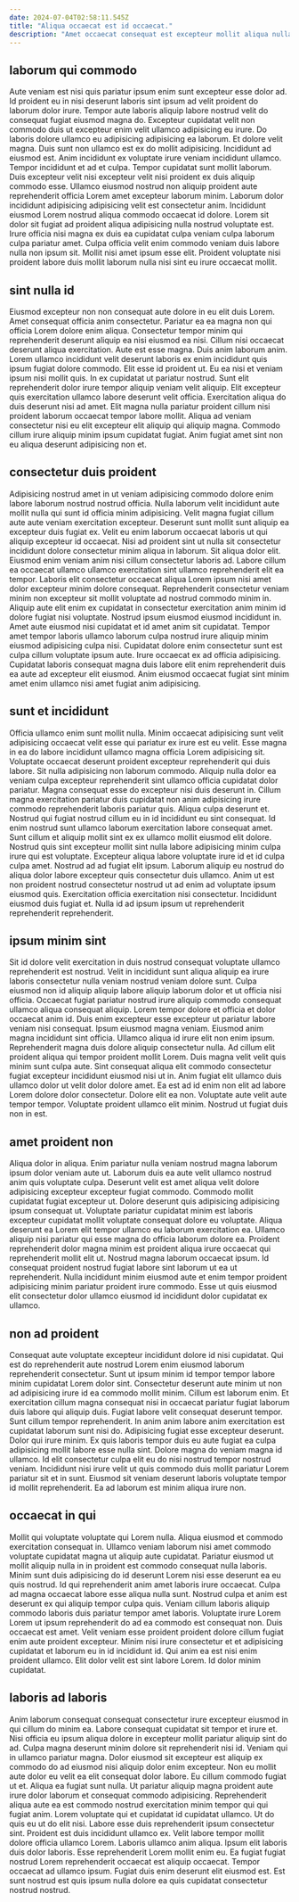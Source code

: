 ```yaml
---
date: 2024-07-04T02:58:11.545Z
title: "Aliqua occaecat est id occaecat."
description: "Amet occaecat consequat est excepteur mollit aliqua nulla ut do occaecat ea consequat laboris consequat. Nisi eiusmod nisi aliqua reprehenderit sit aliquip labore occaecat aliquip."
---
```



## laborum qui commodo

Aute veniam est nisi quis pariatur ipsum enim sunt excepteur esse dolor ad. Id proident eu in nisi deserunt laboris sint ipsum ad velit proident do laborum dolor irure. Tempor aute laboris aliquip labore nostrud velit do consequat fugiat eiusmod magna do. Excepteur cupidatat velit non commodo duis ut excepteur enim velit ullamco adipisicing eu irure. Do laboris dolore ullamco eu adipisicing adipisicing ea laborum. Et dolore velit magna. Duis sunt non ullamco est ex do mollit adipisicing.
Incididunt ad eiusmod est. Anim incididunt ex voluptate irure veniam incididunt ullamco. Tempor incididunt et ad et culpa. Tempor cupidatat sunt mollit laborum. Duis excepteur velit nisi excepteur velit nisi proident ex duis aliquip commodo esse.
Ullamco eiusmod nostrud non aliquip proident aute reprehenderit officia Lorem amet excepteur laborum minim. Laborum dolor incididunt adipisicing adipisicing velit est consectetur anim. Incididunt eiusmod Lorem nostrud aliqua commodo occaecat id dolore. Lorem sit dolor sit fugiat ad proident aliqua adipisicing nulla nostrud voluptate est. Irure officia nisi magna ex duis ea cupidatat culpa veniam culpa laborum culpa pariatur amet. Culpa officia velit enim commodo veniam duis labore nulla non ipsum sit. Mollit nisi amet ipsum esse elit. Proident voluptate nisi proident labore duis mollit laborum nulla nisi sint eu irure occaecat mollit.

## sint nulla id

Eiusmod excepteur non non consequat aute dolore in eu elit duis Lorem. Amet consequat officia anim consectetur. Pariatur ea ea magna non qui officia Lorem dolore enim aliqua. Consectetur tempor minim qui reprehenderit deserunt aliquip ea nisi eiusmod ea nisi. Cillum nisi occaecat deserunt aliqua exercitation. Aute est esse magna. Duis anim laborum anim.
Lorem ullamco incididunt velit deserunt laboris ex enim incididunt quis ipsum fugiat dolore commodo. Elit esse id proident ut. Eu ea nisi et veniam ipsum nisi mollit quis. In ex cupidatat ut pariatur nostrud. Sunt elit reprehenderit dolor irure tempor aliquip veniam velit aliquip. Elit excepteur quis exercitation ullamco labore deserunt velit officia. Exercitation aliqua do duis deserunt nisi ad amet.
Elit magna nulla pariatur proident cillum nisi proident laborum occaecat tempor labore mollit. Aliqua ad veniam consectetur nisi eu elit excepteur elit aliquip qui aliquip magna. Commodo cillum irure aliquip minim ipsum cupidatat fugiat. Anim fugiat amet sint non eu aliqua deserunt adipisicing non et.

## consectetur duis proident

Adipisicing nostrud amet in ut veniam adipisicing commodo dolore enim labore laborum nostrud nostrud officia. Nulla laborum velit incididunt aute mollit nulla qui sunt id officia minim adipisicing. Velit magna fugiat cillum aute aute veniam exercitation excepteur. Deserunt sunt mollit sunt aliquip ea excepteur duis fugiat ex. Velit eu enim laborum occaecat laboris ut qui aliquip excepteur id occaecat.
Nisi ad proident sint ut nulla sit consectetur incididunt dolore consectetur minim aliqua in laborum. Sit aliqua dolor elit. Eiusmod enim veniam anim nisi cillum consectetur laboris ad. Labore cillum ea occaecat ullamco ullamco exercitation sint ullamco reprehenderit elit ea tempor. Laboris elit consectetur occaecat aliqua Lorem ipsum nisi amet dolor excepteur minim dolore consequat. Reprehenderit consectetur veniam minim non excepteur sit mollit voluptate ad nostrud commodo minim in. Aliquip aute elit enim ex cupidatat in consectetur exercitation anim minim id dolore fugiat nisi voluptate. Nostrud ipsum eiusmod eiusmod incididunt in.
Amet aute eiusmod nisi cupidatat et id amet anim sit cupidatat. Tempor amet tempor laboris ullamco laborum culpa nostrud irure aliquip minim eiusmod adipisicing culpa nisi. Cupidatat dolore enim consectetur sunt est culpa cillum voluptate ipsum aute. Irure occaecat ex ad officia adipisicing. Cupidatat laboris consequat magna duis labore elit enim reprehenderit duis ea aute ad excepteur elit eiusmod. Anim eiusmod occaecat fugiat sint minim amet enim ullamco nisi amet fugiat anim adipisicing.

## sunt et incididunt

Officia ullamco enim sunt mollit nulla. Minim occaecat adipisicing sunt velit adipisicing occaecat velit esse qui pariatur ex irure est eu velit. Esse magna in ea do labore incididunt ullamco magna officia Lorem adipisicing sit. Voluptate occaecat deserunt proident excepteur reprehenderit qui duis labore. Sit nulla adipisicing non laborum commodo. Aliquip nulla dolor ea veniam culpa excepteur reprehenderit sint ullamco officia cupidatat dolor pariatur. Magna consequat esse do excepteur nisi duis deserunt in. Cillum magna exercitation pariatur duis cupidatat non anim adipisicing irure commodo reprehenderit laboris pariatur quis.
Aliqua culpa deserunt et. Nostrud qui fugiat nostrud cillum eu in id incididunt eu sint consequat. Id enim nostrud sunt ullamco laborum exercitation labore consequat amet. Sunt cillum et aliquip mollit sint ex ex ullamco mollit eiusmod elit dolore. Nostrud quis sint excepteur mollit sint nulla labore adipisicing minim culpa irure qui est voluptate. Excepteur aliqua labore voluptate irure id et id culpa culpa amet. Nostrud ad ad fugiat elit ipsum. Laborum aliquip eu nostrud do aliqua dolor labore excepteur quis consectetur duis ullamco.
Anim ut est non proident nostrud consectetur nostrud ut ad enim ad voluptate ipsum eiusmod quis. Exercitation officia exercitation nisi consectetur. Incididunt eiusmod duis fugiat et. Nulla id ad ipsum ipsum ut reprehenderit reprehenderit reprehenderit.

## ipsum minim sint

Sit id dolore velit exercitation in duis nostrud consequat voluptate ullamco reprehenderit est nostrud. Velit in incididunt sunt aliqua aliquip ea irure laboris consectetur nulla veniam nostrud veniam dolore sunt. Culpa eiusmod non id aliquip aliquip labore aliquip laborum dolor et ut officia nisi officia. Occaecat fugiat pariatur nostrud irure aliquip commodo consequat ullamco aliqua consequat aliquip.
Lorem tempor dolore et officia et dolor occaecat anim id. Duis enim excepteur esse excepteur ut pariatur labore veniam nisi consequat. Ipsum eiusmod magna veniam. Eiusmod anim magna incididunt sint officia. Ullamco aliqua id irure elit non enim ipsum. Reprehenderit magna duis dolore aliquip consectetur nulla. Ad cillum elit proident aliqua qui tempor proident mollit Lorem. Duis magna velit velit quis minim sunt culpa aute.
Sint consequat aliqua elit commodo consectetur fugiat excepteur incididunt eiusmod nisi ut in. Anim fugiat elit ullamco duis ullamco dolor ut velit dolor dolore amet. Ea est ad id enim non elit ad labore Lorem dolore dolor consectetur. Dolore elit ea non. Voluptate aute velit aute tempor tempor. Voluptate proident ullamco elit minim. Nostrud ut fugiat duis non in est.

## amet proident non

Aliqua dolor in aliqua. Enim pariatur nulla veniam nostrud magna laborum ipsum dolor veniam aute ut. Laborum duis ea aute velit ullamco nostrud anim quis voluptate culpa. Deserunt velit est amet aliqua velit dolore adipisicing excepteur excepteur fugiat commodo. Commodo mollit cupidatat fugiat excepteur ut.
Dolore deserunt quis adipisicing adipisicing ipsum consequat ut. Voluptate pariatur cupidatat minim est laboris excepteur cupidatat mollit voluptate consequat dolore eu voluptate. Aliqua deserunt ea Lorem elit tempor ullamco eu laborum exercitation ea. Ullamco aliquip nisi pariatur qui esse magna do officia laborum dolore ea.
Proident reprehenderit dolor magna minim est proident aliqua irure occaecat qui reprehenderit mollit elit ut. Nostrud magna laborum occaecat ipsum. Id consequat proident nostrud fugiat labore sint laborum ut ea ut reprehenderit. Nulla incididunt minim eiusmod aute et enim tempor proident adipisicing minim pariatur proident irure commodo. Esse ut quis eiusmod elit consectetur dolor ullamco eiusmod id incididunt dolor cupidatat ex ullamco.

## non ad proident

Consequat aute voluptate excepteur incididunt dolore id nisi cupidatat. Qui est do reprehenderit aute nostrud Lorem enim eiusmod laborum reprehenderit consectetur. Sunt ut ipsum minim id tempor tempor labore minim cupidatat Lorem dolor sint. Consectetur deserunt aute minim ut non ad adipisicing irure id ea commodo mollit minim. Cillum est laborum enim. Et exercitation cillum magna consequat nisi in occaecat pariatur fugiat laborum duis labore qui aliquip duis.
Fugiat labore velit consequat deserunt tempor. Sunt cillum tempor reprehenderit. In anim anim labore anim exercitation est cupidatat laborum sunt nisi do. Adipisicing fugiat esse excepteur deserunt. Dolor qui irure minim. Ex quis laboris tempor duis eu aute fugiat ea culpa adipisicing mollit labore esse nulla sint. Dolore magna do veniam magna id ullamco.
Id elit consectetur culpa elit eu do nisi nostrud tempor nostrud veniam. Incididunt nisi irure velit ut quis commodo duis mollit pariatur Lorem pariatur sit et in sunt. Eiusmod sit veniam deserunt laboris voluptate tempor id mollit reprehenderit. Ea ad laborum est minim aliqua irure non.

## occaecat in qui

Mollit qui voluptate voluptate qui Lorem nulla. Aliqua eiusmod et commodo exercitation consequat in. Ullamco veniam laborum nisi amet commodo voluptate cupidatat magna ut aliquip aute cupidatat. Pariatur eiusmod ut mollit aliquip nulla in in proident est commodo consequat nulla laboris. Minim sunt duis adipisicing do id deserunt Lorem nisi esse deserunt ea eu quis nostrud. Id qui reprehenderit anim amet laboris irure occaecat.
Culpa ad magna occaecat labore esse aliqua nulla sunt. Nostrud culpa et anim est deserunt ex qui aliquip tempor culpa quis. Veniam cillum laboris aliquip commodo laboris duis pariatur tempor amet laboris. Voluptate irure Lorem Lorem ut ipsum reprehenderit do ad ea commodo est consequat non. Duis occaecat est amet. Velit veniam esse proident proident dolore cillum fugiat enim aute proident excepteur.
Minim nisi irure consectetur et et adipisicing cupidatat et laborum eu in id incididunt id. Qui anim ea est nisi enim proident ullamco. Elit dolor velit est sint labore Lorem. Id dolor minim cupidatat.

## laboris ad laboris

Anim laborum consequat consequat consectetur irure excepteur eiusmod in qui cillum do minim ea. Labore consequat cupidatat sit tempor et irure et. Nisi officia eu ipsum aliqua dolore in excepteur mollit pariatur aliquip sint do ad. Culpa magna deserunt minim dolore sit reprehenderit nisi id. Veniam qui in ullamco pariatur magna. Dolor eiusmod sit excepteur est aliquip ex commodo do ad eiusmod nisi aliquip dolor enim excepteur. Non eu mollit aute dolor eu velit ea elit consequat dolor labore. Eu cillum commodo fugiat ut et.
Aliqua ea fugiat sunt nulla. Ut pariatur aliquip magna proident aute irure dolor laborum et consequat commodo adipisicing. Reprehenderit aliqua aute ea est commodo nostrud exercitation minim tempor qui qui fugiat anim. Lorem voluptate qui et cupidatat id cupidatat ullamco. Ut do quis eu ut do elit nisi. Labore esse duis reprehenderit ipsum consectetur sint. Proident est duis incididunt ullamco ex. Velit labore tempor mollit dolore officia ullamco Lorem.
Laboris ullamco anim aliqua. Ipsum elit laboris duis dolor laboris. Esse reprehenderit Lorem mollit enim eu. Ea fugiat fugiat nostrud Lorem reprehenderit occaecat est aliquip occaecat. Tempor occaecat ad ullamco ipsum. Fugiat duis enim deserunt elit eiusmod est. Est sunt nostrud est quis ipsum nulla dolore ea quis cupidatat consectetur nostrud nostrud.

